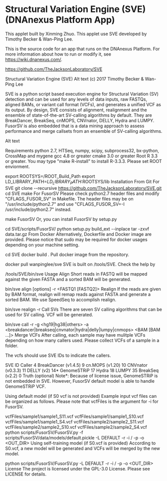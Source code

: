 <!-- dx-header -->
# Structural Variation Engine (SVE) (DNAnexus Platform App)
This applet built by Xinming Zhuo.
This applet use SVE developed by Timothy Becker & Wan-Ping Lee.

This is the source code for an app that runs on the DNAnexus Platform.
For more information about how to run or modify it, see
https://wiki.dnanexus.com/.
<!-- /dx-header -->
https://github.com/TheJacksonLaboratory/SVE

Structural Variation Engine (SVE)
Alt text
(c) 2017 Timothy Becker & Wan-Ping Lee


SVE is a python script based execution engine for Structural Variation (SV) detection and can be used for any levels of data inputs, raw FASTQs, aligned BAMs, or variant call format (VCFs), and generates a unified VCF as its output. By design, SVE consists of alignment, realignment and the ensemble of state-of-the-art SV-calling algorithms by default. They are BreakDancer, BreakSeq, cnMOPS, CNVnator, DELLY, Hydra and LUMPY. FusorSV is also embedded that is a data mining approach to assess performance and merge callsets from an ensemble of SV-calling algorithms.

Alt text

Requirements
python 2.7, HTSeq, numpy, scipy, subprocess32, bx-python, CrossMap and mygene
gcc 4.8 or greater
cmake 3.0 or greater
Root
R 3.3 or greater. You may type "make R-install" to install R-3.3.3.
Please set ROOT enviorment.

export ROOTSYS=/ROOT_Build_Path
export LD_LIBRARY_PATH=$LD_LIBRARY_PATH:$ROOTSYS/lib
Installation
From Git
For SVE
git clone --recursive https://github.com/TheJacksonLaboratory/SVE.git
cd SVE
make
For FusorSV
Please check python2.7 header files and modify "CFLAGS_FUSOR_SV" in Makefile. The header files may be on "/usr/include/python2.7" and use "CFLAGS_FUSOR_SV=-I /usr/include/python2.7" instead.

make FusorSV
Or, you can install FusorSV by setup.py

cd SVE/scripts/FusorSV/
python setup.py build_ext --inplace
tar -zxvf data.tar.gz
From Docker
Alternatively, Dockerfile and Docker image are provided. Please notice that sudo may be required for docker usages depending on your machine setting.

cd SVE
docker build .
Pull docker image from the repository.

docker pull wanpinglee/sve
SVE is built on /tools/SVE. Check the help by

/tools/SVE/bin/sve
Usage
Align
Short reads in FASTQ will be mapped against the given FASTA and a sorted BAM will be generated.

bin/sve align [options] -r <FASTA> <FASTQ1 [FASTQ2]>
Realign
If the reads are given by BAM format, realign will remap reads against FASTA and generate a sorted BAM. We use SpeedSeq to accomplish realign.

bin/sve realign -r <FASTA> <BAM>
Call SVs
There are seven SV calling algorithms that can be used for SV calling. VCF will be generated.

bin/sve call -r <FASTA> -g <hg19|hg38|others> -a <breakdancer|breakseq|cnvnator|hydra|delly|lumpy|cnmops> <BAM [BAM ...]>
Merge VCFs
After calling, each sample may have mulitple VCFs depending on how many callers used. Please collect VCFs of a sample in a folder.

The vcfs should use SVE IDs to indicate the callers.

SVE ID	Caller
4	BreakDancer (v1.4.5)
9	cn.MOPS (v1.20)
10	CNVnator (v0.3.3)
11	DELLY (v2)
14*	GenomeSTRiP
17	Hydra
18	LUMPY
35	BreakSeq (v2.2)
0	Truth (optional)
Note*: Because of license issue, GenomeSTRiP is not embedded in SVE. However, FusorSV default model is able to handle GenomeSTRiP VCF.

Using default model (if S0 vcf is not provided)
Example input vcf files can be organized as follows. Please note that vcfFiles is the argument for -i for FusorSV.

vcfFiles/sample1/sample1_S11.vcf
vcfFiles/sample1/sample1_S10.vcf
vcfFiles/sample1/sample1_S4.vcf
vcfFiles/sample2/sample2_S11.vcf
vcfFiles/sample2/sample2_S10.vcf
vcfFiles/sample2/sample2_S4.vcf
python scripts/FusorSV/FusorSV.py -f scripts/FusorSV/data/models/default.pickle -L DEFAULT -r <FASTA> -i <vcfFiles>/ -p <THREADS> -o <OUT_DIR>
Using self-training model (if S0.vcf is provided)
According to S0.vcf, a new model will be generated and VCFs will be merged by the new model.

python scripts/FusorSV/FusorSV.py -L DEFAULT -r <FASTA> -i <vcfFiles>/ -p <THREADS> -o <OUT_DIR>
License
The project is licensed under the GPL-3.0 License. Please see LICENSE for details.

<!-- Insert a description of your app here -->

<!--
TODO: This app directory was automatically generated by dx-app-wizard;
please edit this Readme.md file to include essential documentation about
your app that would be helpful to users. (Also see the
Readme.developer.md.) Once you're done, you can remove these TODO
comments.

For more info, see https://wiki.dnanexus.com/Developer-Portal.
-->
